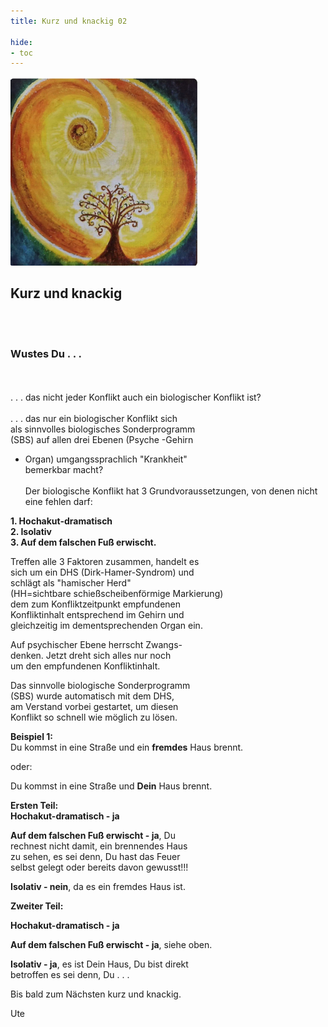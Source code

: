 ```yaml
---
title: Kurz und knackig 02

hide:
- toc
---
```


<style>
img {
  width: 300px;
  max-width: 99%
}
</style>

![](../img/k-und-k-2023-01-25.png)

## **Kurz und knackig**
<br><br>
### **Wustes Du . . .**
<br><br>
. . . das nicht jeder Konflikt auch ein biologischer Konflikt ist?
<br><br>
. . . das nur ein biologischer Konflikt sich  
als sinnvolles biologisches Sonderprogramm  
(SBS) auf allen drei Ebenen (Psyche -Gehirn   
  - Organ) umgangssprachlich "Krankheit"   
bemerkbar macht?
<br><br>
Der biologische Konflikt hat 3 Grundvoraussetzungen, von denen nicht eine fehlen darf:  

**1. Hochakut-dramatisch**  
**2. Isolativ**  
**3. Auf dem falschen Fuß erwischt.**  

Treffen alle 3 Faktoren zusammen, handelt es  
sich um ein DHS (Dirk-Hamer-Syndrom) und  
schlägt als "hamischer Herd"  
(HH=sichtbare schießscheibenförmige Markierung)  
dem zum Konfliktzeitpunkt empfundenen  
Konfliktinhalt entsprechend im Gehirn und  
gleichzeitig im dementsprechenden Organ ein.  

Auf psychischer Ebene herrscht Zwangs-  
denken. Jetzt dreht sich alles nur noch  
um den empfundenen Konfliktinhalt.  

Das sinnvolle biologische Sonderprogramm  
(SBS) wurde automatisch mit dem DHS,  
am Verstand vorbei gestartet, um diesen  
Konflikt so schnell wie möglich zu lösen.


**Beispiel 1:**  
Du kommst in eine Straße und ein **fremdes** Haus brennt.  

oder:  

Du kommst in eine Straße und **Dein** Haus brennt.

**Ersten Teil:**  
**Hochakut-dramatisch - ja**  

**Auf dem falschen Fuß erwischt - ja**, Du  
rechnest nicht damit, ein brennendes Haus  
zu sehen, es sei denn, Du hast das Feuer  
selbst gelegt oder bereits davon gewusst!!!  

**Isolativ - nein**, da es ein fremdes Haus ist.  

**Zweiter Teil:**  

**Hochakut-dramatisch - ja**

**Auf dem falschen Fuß erwischt - ja**, siehe oben.  

**Isolativ - ja**, es ist Dein Haus, Du bist direkt  
betroffen es sei denn, Du . . .  


Bis bald zum Nächsten kurz und knackig.


Ute
